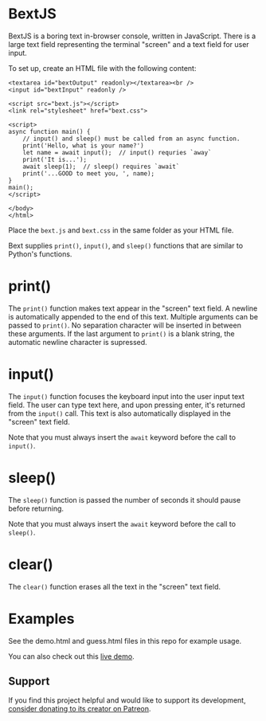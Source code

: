 # BextJS

BextJS is a boring text in-browser console, written in JavaScript. There is a large text field representing the terminal "screen" and a text field for user input.

To set up, create an HTML file with the following content:

    <textarea id="bextOutput" readonly></textarea><br />
    <input id="bextInput" readonly />

    <script src="bext.js"></script>
    <link rel="stylesheet" href="bext.css">

    <script>
    async function main() {
        // input() and sleep() must be called from an async function.
        print('Hello, what is your name?')
        let name = await input();  // input() requries `away`
        print('It is...');
        await sleep(1);  // sleep() requires `await`
        print('...GOOD to meet you, ', name);
    }
    main();
    </script>

    </body>
    </html>

Place the `bext.js` and `bext.css` in the same folder as your HTML file.

Bext supplies `print()`, `input()`, and `sleep()` functions that are similar to Python's functions.

# print()

The `print()` function makes text appear in the "screen" text field. A newline is automatically appended to the end of this text. Multiple arguments can be passed to `print()`. No separation character will be inserted in between these arguments. If the last argument to `print()` is a blank string, the automatic newline character is supressed.

# input()

The `input()` function focuses the keyboard input into the user input text field. The user can type text here, and upon pressing enter, it's returned from the `input()` call. This text is also automatically displayed in the "screen" text field.

Note that you must always insert the `await` keyword before the call to `input()`.

# sleep()

The `sleep()` function is passed the number of seconds it should pause before returning.

Note that you must always insert the `await` keyword before the call to `sleep()`.

# clear()

The `clear()` function erases all the text in the "screen" text field.

# Examples

See the demo.html and guess.html files in this repo for example usage.

You can also check out this [live demo](https://inventwithpython.com/files/guess.html).

Support
-------

If you find this project helpful and would like to support its development, [consider donating to its creator on Patreon](https://www.patreon.com/AlSweigart).
